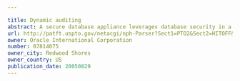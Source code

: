 ```yaml
---

title: Dynamic auditing
abstract: A secure database appliance leverages database security in a consistent framework provides consistent, flexible, and adaptable security using mandatory access controls in addition to user and role based security for access control and accountability. A database system comprises a plurality of database objects, each database object having a level of security, a plurality of factors, each factor representing a characteristic of a user of the database system, at least one database session of the user in the database, the database session having a level of security, the user connected to the database with a network domain, each network domain having a level of security, wherein the database system is operable to grant or deny access to the data to a user based on the factors associated with the user, based on the level of security of the data, based on the level of security of the database session, and based on the level of security of the network domain.
url: http://patft.uspto.gov/netacgi/nph-Parser?Sect1=PTO2&Sect2=HITOFF&p=1&u=%2Fnetahtml%2FPTO%2Fsearch-adv.htm&r=1&f=G&l=50&d=PALL&S1=07814075&OS=07814075&RS=07814075
owner: Oracle International Corporation
number: 07814075
owner_city: Redwood Shores
owner_country: US
publication_date: 20050829
---
```

